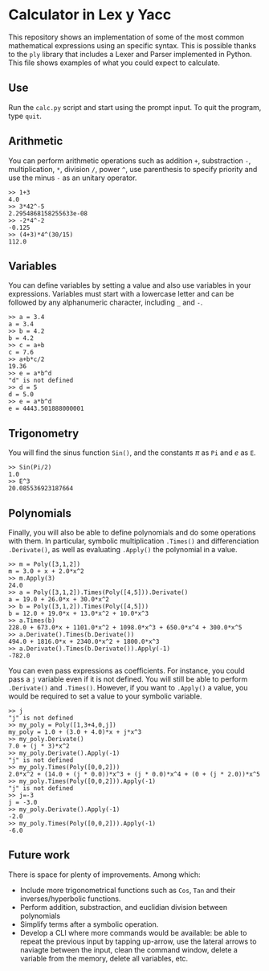 # Calculator in Lex y Yacc

This repository shows an implementation of some of the most common mathematical expressions using an specific syntax. This is possible thanks to the `ply` library that includes a Lexer and Parser implemented in Python.
This file shows examples of what you could expect to calculate.

## Use

Run the `calc.py` script and start using the prompt input.
To quit the program, type `quit`.

## Arithmetic

You can perform arithmetic operations such as addition `+`, substraction `-`, multiplication, `*`, division `/`, power `^`, use parenthesis to specify priority and use the minus `-` as an unitary operator.

```
>> 1+3
4.0
>> 3*42^-5
2.2954868158255633e-08
>> -2*4^-2
-0.125
>> (4+3)*4^(30/15)
112.0
```

## Variables

You can define variables by setting a value and also use variables in your expressions. Variables must start with a lowercase letter and can be followed by any alphanumeric character, including `_` and `-`.

```
>> a = 3.4
a = 3.4
>> b = 4.2
b = 4.2
>> c = a+b
c = 7.6
>> a+b*c/2
19.36
>> e = a*b^d
"d" is not defined
>> d = 5
d = 5.0
>> e = a*b^d
e = 4443.501888000001
```

## Trigonometry

You will find the sinus function `Sin()`, and the constants $\pi$ as `Pi` and $e$ as `E`.

```
>> Sin(Pi/2)
1.0
>> E^3
20.085536923187664
```

## Polynomials

Finally, you will also be able to define polynomials and do some operations with them. In particular, symbolic multiplication `.Times()` and differenciation `.Derivate()`, as well as evaluating `.Apply()` the polynomial in a value.

```
>> m = Poly([3,1,2])
m = 3.0 + x + 2.0*x^2
>> m.Apply(3)
24.0
>> a = Poly([3,1,2]).Times(Poly([4,5])).Derivate()
a = 19.0 + 26.0*x + 30.0*x^2
>> b = Poly([3,1,2]).Times(Poly([4,5]))
b = 12.0 + 19.0*x + 13.0*x^2 + 10.0*x^3
>> a.Times(b)
228.0 + 673.0*x + 1101.0*x^2 + 1098.0*x^3 + 650.0*x^4 + 300.0*x^5
>> a.Derivate().Times(b.Derivate())
494.0 + 1816.0*x + 2340.0*x^2 + 1800.0*x^3
>> a.Derivate().Times(b.Derivate()).Apply(-1)
-782.0
```

You can even pass expressions as coefficients. For instance, you could pass a `j` variable even if it is not defined. You will still be able to perform `.Derivate()` and `.Times()`. However, if you want to `.Apply()` a value, you would be required to set a value to your symbolic variable.

```
>> j
"j" is not defined
>> my_poly = Poly([1,3+4,0,j])
my_poly = 1.0 + (3.0 + 4.0)*x + j*x^3
>> my_poly.Derivate()
7.0 + (j * 3)*x^2
>> my_poly.Derivate().Apply(-1)
"j" is not defined
>> my_poly.Times(Poly([0,0,2]))
2.0*x^2 + (14.0 + (j * 0.0))*x^3 + (j * 0.0)*x^4 + (0 + (j * 2.0))*x^5
>> my_poly.Times(Poly([0,0,2])).Apply(-1)
"j" is not defined
>> j=-3
j = -3.0
>> my_poly.Derivate().Apply(-1)
-2.0
>> my_poly.Times(Poly([0,0,2])).Apply(-1)
-6.0
```

## Future work

There is space for plenty of improvements. Among which:

- Include more trigonometrical functions such as `Cos`, `Tan` and their inverses/hyperbolic functions.
- Perform addition, substraction, and euclidian division between polynomials
- Simplify terms after a symbolic operation.
- Develop a CLI where more commands would be available: be able to repeat the previous input by tapping up-arrow, use the lateral arrows to naviagte between the input, clean the command window, delete a variable from the memory, delete all variables, etc.
